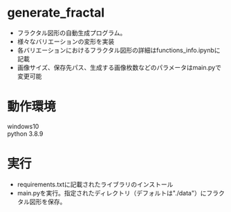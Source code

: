 # generate_fractal

- フラクタル図形の自動生成プログラム。  
- 様々なバリエーションの変形を実装  
- 各バリエーションにおけるフラクタル図形の詳細はfunctions_info.ipynbに記載
- 画像サイズ、保存先パス、生成する画像枚数などのパラメータはmain.pyで変更可能

# 動作環境
windows10  
python 3.8.9

# 実行
- requirements.txtに記載されたライブラリのインストール
- main.pyを実行。指定されたディレクトリ（デフォルトは"./data"）にフラクタル図形を保存。

